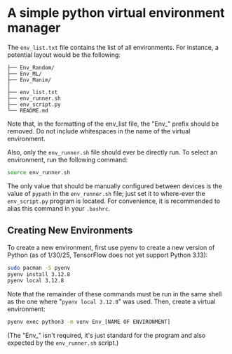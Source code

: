 # A simple python virtual environment manager
The `env_list.txt` file contains the list of all environments. For instance, a potential layout would be the following:
```shell
├── Env_Random/
├── Env_ML/
├── Env_Manim/
│ 
├── env_list.txt
├── env_runner.sh
├── env_script.py
└── README.md
```
Note that, in the formatting of the env_list file, the "Env_" prefix should be removed. Do not include whitespaces in the name of the virtual environment.

Also, only the `env_runner.sh` file should ever be directly run. To select an environment, run the following command: 
```bash
source env_runner.sh
```
The only value that should be manually configured between devices is the value of `pypath` in the `env_runner.sh` file; just set it to where-ever the `env_script.py` program is located. For convenience, it is recommended to alias this command in your `.bashrc`.

## Creating New Environments
To create a new environment, first use pyenv to create a new version of Python (as of 1/30/25, TensorFlow does not yet support Python 3.13):
```bash
sudo pacman -S pyenv
pyenv install 3.12.8
pyenv local 3.12.8
```
Note that the remainder of these commands must be run in the same shell as the one where "`pyenv local 3.12.8`" was used. Then, create a virtual environment:
```bash
pyenv exec python3 -m venv Env_[NAME OF ENVIRONMENT]
```
(The "Env_" isn't required, it's just standard for the program and also expected by the `env_runner.sh` script.)
